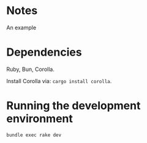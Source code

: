 # Notes

An example

# Dependencies

Ruby, Bun, Corolla.

Install Corolla via: `cargo install corolla`.

# Running the development environment

```bash
bundle exec rake dev
```
